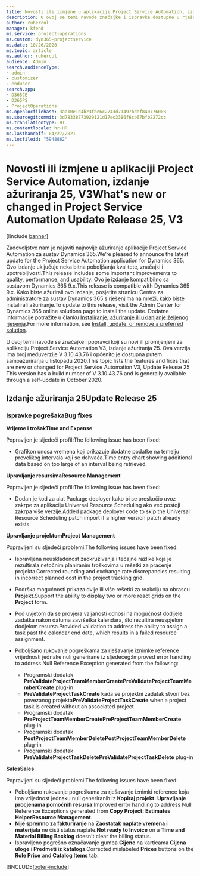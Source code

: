 ```yaml
---
title: Novosti ili izmjene u aplikaciji Project Service Automation, izdanje ažuriranja 25, V3
description: U ovoj se temi navode značajke i ispravke dostupne u rješenju Project Service Automation, izdanje ažuriranja 25, V3.
author: ruhercul
manager: kfend
ms.service: project-operations
ms.custom: dyn365-projectservice
ms.date: 10/26/2020
ms.topic: article
ms.author: ruhercul
audience: Admin
search.audienceType:
- admin
- customizer
- enduser
search.app:
- D365CE
- D365PS
- ProjectOperations
ms.openlocfilehash: 3aa10e1d4b23fbe6c2743d71497bdef840776008
ms.sourcegitcommit: 3d78338773929121d17ec3386f6cb67bfb2272cc
ms.translationtype: HT
ms.contentlocale: hr-HR
ms.lasthandoff: 04/27/2021
ms.locfileid: "5948862"
---
```

# <a name="whats-new-or-changed-in-project-service-automation-update-release-25-v3"></a><span data-ttu-id="e632d-103">Novosti ili izmjene u aplikaciji Project Service Automation, izdanje ažuriranja 25, V3</span><span class="sxs-lookup"><span data-stu-id="e632d-103">What's new or changed in Project Service Automation Update Release 25, V3</span></span>

[!include [banner](../includes/psa-now-project-operations.md)]

<span data-ttu-id="e632d-104">Zadovoljstvo nam je najaviti najnovije ažuriranje aplikacije Project Service Automation za sustav Dynamics 365.</span><span class="sxs-lookup"><span data-stu-id="e632d-104">We’re pleased to announce the latest update for the Project Service Automation application for Dynamics 365.</span></span> <span data-ttu-id="e632d-105">Ovo izdanje uključuje neka bitna poboljšanja kvalitete, značajki i upotrebljivosti.</span><span class="sxs-lookup"><span data-stu-id="e632d-105">This release includes some important improvements to quality, performance, and usability.</span></span> <span data-ttu-id="e632d-106">Ovo je izdanje kompatibilno sa sustavom Dynamics 365 9.x.</span><span class="sxs-lookup"><span data-stu-id="e632d-106">This release is compatible with Dynamics 365 9.x.</span></span> <span data-ttu-id="e632d-107">Kako biste ažurirali ovo izdanje, posjetite stranicu Centra za administratore za sustav Dynamics 365 s rješenjima na mreži, kako biste instalirali ažuriranje.</span><span class="sxs-lookup"><span data-stu-id="e632d-107">To update to this release, visit the Admin Center for Dynamics 365 online solutions page to install the update.</span></span> <span data-ttu-id="e632d-108">Dodatne informacije potražite u članku [Instaliranje, ažuriranje ili uklanjanje željenog rješenja](/power-platform/admin/install-remove-preferred-solution).</span><span class="sxs-lookup"><span data-stu-id="e632d-108">For more information, see [Install, update, or remove a preferred solution](/power-platform/admin/install-remove-preferred-solution).</span></span>

<span data-ttu-id="e632d-109">U ovoj temi navode se značajke i popravci koji su novi ili promijenjeni za aplikaciju Project Service Automation V3, izdanje ažuriranja 25. Ova verzija ima broj međuverzije V 3.10.43.76 i općenito je dostupna putem samoažuriranja u listopadu 2020.</span><span class="sxs-lookup"><span data-stu-id="e632d-109">This topic lists the features and fixes that are new or changed for Project Service Automation V3, Update Release 25 This version has a build number of V 3.10.43.76 and is generally available through a self-update in October 2020.</span></span>

## <a name="update-release-25"></a><span data-ttu-id="e632d-110">Izdanje ažuriranja 25</span><span class="sxs-lookup"><span data-stu-id="e632d-110">Update Release 25</span></span>

### <a name="bug-fixes"></a><span data-ttu-id="e632d-111">Ispravke pogrešaka</span><span class="sxs-lookup"><span data-stu-id="e632d-111">Bug fixes</span></span>

<span data-ttu-id="e632d-112">**Vrijeme i trošak**</span><span class="sxs-lookup"><span data-stu-id="e632d-112">**Time and Expense**</span></span>

<span data-ttu-id="e632d-113">Popravljen je sljedeći profil:</span><span class="sxs-lookup"><span data-stu-id="e632d-113">The following issue has been fixed:</span></span>

- <span data-ttu-id="e632d-114">Grafikon unosa vremena koji prikazuje dodatne podatke na temelju prevelikog intervala koji se dohvaća.</span><span class="sxs-lookup"><span data-stu-id="e632d-114">Time entry chart showing additional data based on too large of an interval being retrieved.</span></span>

<span data-ttu-id="e632d-115">**Upravljanje resursima**</span><span class="sxs-lookup"><span data-stu-id="e632d-115">**Resource Management**</span></span>

<span data-ttu-id="e632d-116">Popravljen je sljedeći profil:</span><span class="sxs-lookup"><span data-stu-id="e632d-116">The following issue has been fixed:</span></span>

- <span data-ttu-id="e632d-117">Dodan je kod za alat Package deployer kako bi se preskočio uvoz zakrpe za aplikaciju Universal Resource Scheduling ako već postoji zakrpa više verzije.</span><span class="sxs-lookup"><span data-stu-id="e632d-117">Added package deployer code to skip the Universal Resource Scheduling patch import if a higher version patch already exists.</span></span>

<span data-ttu-id="e632d-118">**Upravljanje projektom**</span><span class="sxs-lookup"><span data-stu-id="e632d-118">**Project Management**</span></span>

<span data-ttu-id="e632d-119">Popravljeni su sljedeći problemi:</span><span class="sxs-lookup"><span data-stu-id="e632d-119">The following issues have been fixed:</span></span>

- <span data-ttu-id="e632d-120">Ispravljena neusklađenost zaokruživanja i tečajne razlike koja je rezultirala netočnim planiranim troškovima u rešetki za praćenje projekta.</span><span class="sxs-lookup"><span data-stu-id="e632d-120">Corrected rounding and exchange rate discrepancies resulting in incorrect planned cost in the project tracking grid.</span></span>
- <span data-ttu-id="e632d-121">Podrška mogućnosti prikaza dvije ili više rešetki za reakciju na obrascu **Projekt**.</span><span class="sxs-lookup"><span data-stu-id="e632d-121">Support the ability to display two or more react grids on the **Project** form.</span></span>
- <span data-ttu-id="e632d-122">Pod uvjetom da se provjera valjanosti odnosi na mogućnost dodijele zadatka nakon datuma završetka kalendara, što rezultira neuspjelom dodjelom resursa.</span><span class="sxs-lookup"><span data-stu-id="e632d-122">Provided validation to address the ability to assign a task past the calendar end date, which results in a failed resource assignment.</span></span>
- <span data-ttu-id="e632d-123">Poboljšano rukovanje pogreškama za rješavanje iznimke reference vrijednosti jednake nuli generirane iz sljedećeg:</span><span class="sxs-lookup"><span data-stu-id="e632d-123">Improved error handling to address Null Reference Exception generated from the following:</span></span>

    - <span data-ttu-id="e632d-124">Programski dodatak **PreValidateProjectTeamMemberCreate**</span><span class="sxs-lookup"><span data-stu-id="e632d-124">**PreValidateProjectTeamMemberCreate** plug-in</span></span>
    - <span data-ttu-id="e632d-125">**PreValidateProjectTaskCreate** kada se projektni zadatak stvori bez povezanog projekta</span><span class="sxs-lookup"><span data-stu-id="e632d-125">**PreValidateProjectTaskCreate** when a project task is created without an associated project</span></span>
    - <span data-ttu-id="e632d-126">Programski dodatak **PreProjectTeamMemberCreate**</span><span class="sxs-lookup"><span data-stu-id="e632d-126">**PreProjectTeamMemberCreate** plug-in</span></span>
    - <span data-ttu-id="e632d-127">Programski dodatak **PostProjectTeamMemberDelete**</span><span class="sxs-lookup"><span data-stu-id="e632d-127">**PostProjectTeamMemberDelete** plug-in</span></span>
    - <span data-ttu-id="e632d-128">Programski dodatak **PreValidateProjectTaskDelete**</span><span class="sxs-lookup"><span data-stu-id="e632d-128">**PreValidateProjectTaskDelete** plug-in</span></span>

<span data-ttu-id="e632d-129">**Sales**</span><span class="sxs-lookup"><span data-stu-id="e632d-129">**Sales**</span></span>

<span data-ttu-id="e632d-130">Popravljeni su sljedeći problemi:</span><span class="sxs-lookup"><span data-stu-id="e632d-130">The following issues have been fixed:</span></span>

- <span data-ttu-id="e632d-131">Poboljšano rukovanje pogreškama za rješavanje iznimki reference koja ima vrijednost jednaku nuli generiranih iz **Kopiraj projekt: Upravljanje procjenama pomoćnih resursa**.</span><span class="sxs-lookup"><span data-stu-id="e632d-131">Improved error handling to address Null Reference Exceptions generated from **Copy Project: Estimates HelperResource Management**.</span></span>
- <span data-ttu-id="e632d-132">**Nije spremno za fakturiranje** na **Zaostatak naplate vremena i materijala** ne čisti status naplate.</span><span class="sxs-lookup"><span data-stu-id="e632d-132">**Not ready to Invoice** on a **Time and Material Billing Backlog** doesn't clear the billing status.</span></span>
- <span data-ttu-id="e632d-133">Ispravljeno pogrešno označavanje gumba **Cijene** na karticama **Cijena uloge** i **Predmeti iz kataloga**.</span><span class="sxs-lookup"><span data-stu-id="e632d-133">Corrected mislabeled **Prices** buttons on the **Role Price** and **Catalog Items** tab.</span></span>


[!INCLUDE[footer-include](../includes/footer-banner.md)]